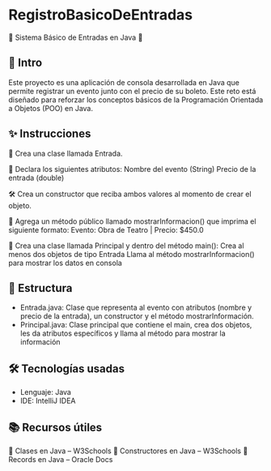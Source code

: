 # RegistroBasicoDeEntradas
🏥 Sistema Básico de Entradas en Java 🏥

## 📌 Intro 
Este proyecto es una aplicación de consola desarrollada en Java que permite registrar un evento junto con el precio de su boleto. Este reto está diseñado para reforzar los conceptos básicos de la Programación Orientada a Objetos (POO) en Java.

## ✨ Instrucciones
🎫 Crea una clase llamada Entrada.

🧱 Declara los siguientes atributos:
Nombre del evento (String)
Precio de la entrada (double)

🛠️ Crea un constructor que reciba ambos valores al momento de crear el objeto.

📢 Agrega un método público llamado mostrarInformacion() que imprima el siguiente formato:
Evento: Obra de Teatro | Precio: $450.0

🧪 Crea una clase llamada Principal y dentro del método main():
Crea al menos dos objetos de tipo Entrada
Llama al método mostrarInformacion() para mostrar los datos en consola

## 📂 Estructura 
- Entrada.java: Clase que representa al evento con atributos (nombre y precio de la entrada), un constructor y el método mostrarInformación. 
- Principal.java: Clase principal que contiene el main, crea dos objetos, les da atributos específicos y llama al método para mostrar la información

## 🛠️ Tecnologías usadas
* Lenguaje: Java
* IDE: IntelliJ IDEA

## 📚 Recursos útiles
🔗 Clases en Java – W3Schools
🔗 Constructores en Java – W3Schools
🔗 Records en Java – Oracle Docs


   
